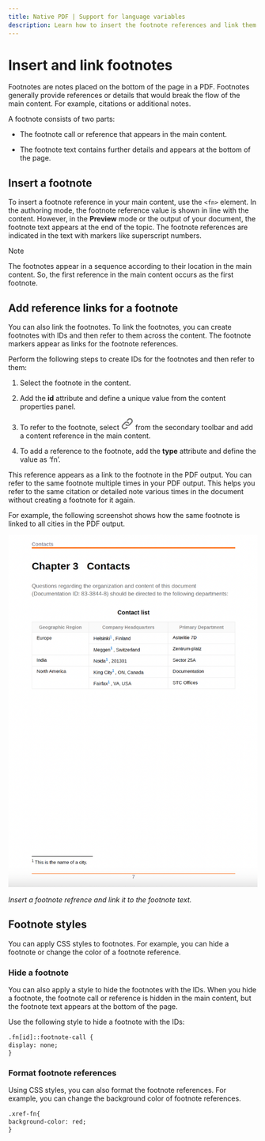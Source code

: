 ```yaml
---
title: Native PDF | Support for language variables
description: Learn how to insert the footnote references and link them to the footnote text. Apply CSS styles on the footnote references.
---
```


# Insert and link footnotes 

Footnotes are notes placed on the bottom of the page in a PDF. Footnotes generally provide references or details that would break the flow of the main content. For example, citations or additional notes. 

A footnote consists of two parts:  

* The footnote call or reference that appears in the main content. 

* The footnote text contains further details and appears at the bottom of the page.  

 

## Insert a footnote 

To insert a footnote reference in your main content, use the `<fn>` element. In the authoring mode, the footnote reference value is shown in line with the content. However, in the **Preview** mode or the output of your document, the footnote text appears at the end of the topic. The footnote references are indicated in the text with markers like superscript numbers.  

>[!NOTE]
>
> The footnotes appear in a sequence according to their location in the main content. So, the first reference in the main content occurs as the first footnote. 

 

## Add reference links for a footnote 

You can also link the footnotes. To link the footnotes, you can create footnotes with IDs and then refer to them across the content. The footnote markers appear as links for the footnote references.  

 

Perform the following steps to create IDs for the footnotes and then refer to them:   

1. Select the footnote in the content. 

1. Add the **id** attribute and define a unique value from the content properties panel. 

1. To refer to the footnote, select <img src="./assets/Reference_icon.svg" width="25"> from the secondary toolbar and add a content reference in the main content.  

1. To add a reference to the footnote, add the **type** attribute and define the value as ‘fn’.  

 

This reference appears as a link to the footnote in the PDF output. You can refer to the same footnote multiple times in your PDF output. This helps you refer to the same citation or detailed note various times in the document without creating a footnote for it again. 

 

For example, the following screenshot shows how the same footnote is linked to all cities in the PDF output. 

<img width="550" alt="footnote references in a pdf" src="./assets/link-footnotes.png"> 

*Insert a footnote refrence and link it to the footnote text.*


## Footnote styles

You can apply CSS styles to footnotes. For example, you can hide a footnote or change the color of a footnote reference.

### Hide a footnote 

You can also apply a style to hide the footnotes with the IDs. When you hide a footnote, the footnote call or reference is hidden in the main content, but the footnote text appears at the bottom of the page.  

Use the following style to hide a footnote with the IDs: 

```
.fn[id]::footnote-call { 
display: none; 
} 
```
 

### Format footnote references 

Using CSS styles, you can also format the footnote references. For example, you can change the background color of footnote references. 

```
.xref-fn{ 
background-color: red; 
} 
```
 

 

 
